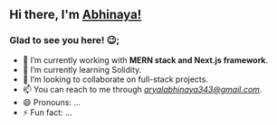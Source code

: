 ## Hi there, I'm [Abhinaya!](https://www.abhinayaaryal.com)

### Glad to see you here! 😉;

- 🔭 I’m currently working with **MERN stack and Next.js framework**.
- 🌱 I’m currently learning Solidity.
- 👯 I’m looking to collaborate on full-stack projects.
- 📫 You can reach to me through *[aryalabhinaya343@gmail.com](mailto:aryalabhinaya343@gmail.com)*.
- 😄 Pronouns: ...
- ⚡ Fun fact: ...


